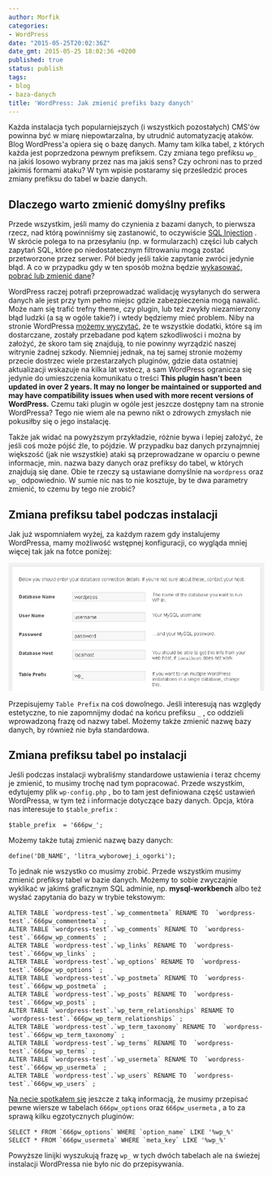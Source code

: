 ```yaml
---
author: Morfik
categories:
- WordPress
date: "2015-05-25T20:02:36Z"
date_gmt: 2015-05-25 18:02:36 +0200
published: true
status: publish
tags:
- blog
- baza-danych
title: 'WordPress: Jak zmienić prefiks bazy danych'
---
```


Każda instalacja tych popularniejszych (i wszystkich pozostałych) CMS'ów powinna być w miarę
niepowtarzalna, by utrudnić automatyzację ataków. Blog WordPress'a opiera się o bazę danych. Mamy
tam kilka tabel, z których każda jest poprzedzona pewnym prefiksem. Czy zmiana tego prefiksu `wp_`
na jakiś losowo wybrany przez nas ma jakiś sens? Czy ochroni nas to przed jakimiś formami ataku? W
tym wpisie postaramy się prześledzić proces zmiany prefiksu do tabel w bazie danych.

<!--more-->
## Dlaczego warto zmienić domyślny prefiks

Przede wszystkim, jeśli mamy do czynienia z bazami danych, to pierwsza rzecz, nad którą powinniśmy
się zastanowić, to oczywiście [SQL Injection](https://pl.wikipedia.org/wiki/SQL_injection) . W
skrócie polega to na przesyłaniu (np. w formularzach) części lub całych zapytań SQL, które po
niedostatecznym filtrowaniu mogą zostać przetworzone przez serwer. Pół biedy jeśli takie zapytanie
zwróci jedynie błąd. A co w przypadku gdy w ten sposób można będzie [wykasować, pobrać lub zmienić
dane](http://www.securitum.pl/baza-wiedzy/publikacje/sql-injection)?

WordPress raczej potrafi przeprowadzać walidację wysyłanych do serwera danych ale jest przy tym
pełno miejsc gdzie zabezpieczenia mogą nawalić. Może nam się trafić trefny theme, czy plugin, lub
też zwykły niezamierzony błąd ludzki (a są w ogóle takie?) i wtedy będziemy mieć problem. Niby na
stronie WordPressa [możemy wyczytać](https://codex.wordpress.org/Managing_Plugins), że te wszystkie
dodatki, które są im dostarczane, zostały przebadane pod kątem szkodliwości i można by założyć, że
skoro tam się znajdują, to nie powinny wyrządzić naszej witrynie żadnej szkody. Niemniej jednak, na
tej samej stronie możemy przecie dostrzec wiele przestarzałych pluginów, gdzie data ostatniej
aktualizacji wskazuje na kilka lat wstecz, a sam WordPress ogranicza się jedynie do umieszczenia
komunikatu o treści **This plugin hasn't been updated in over 2 years. It may no longer be
maintained or supported and may have compatibility issues when used with more recent versions of
WordPress.** Czemu taki plugin w ogóle jest jeszcze dostępny tam na stronie WordPressa? Tego nie
wiem ale na pewno nikt o zdrowych zmysłach nie pokusiłby się o jego instalację.

Także jak widać na powyższym przykładzie, różnie bywa i lepiej założyć, że jeśli coś może pójść źle,
to pójdzie. W przypadku baz danych przynajmniej większość (jak nie wszystkie) ataki są
przeprowadzane w oparciu o pewne informacje, min. nazwa bazy danych oraz prefiksy do tabel, w
których znajdują się dane. Obie te rzeczy są ustawiane domyślnie na `wordpress` oraz `wp_`
odpowiednio. W sumie nic nas to nie kosztuje, by te dwa parametry zmienić, to czemu by tego nie
zrobić?

## Zmiana prefiksu tabel podczas instalacji

Jak już wspomniałem wyżej, za każdym razem gdy instalujemy WordPressa, mamy możliwość wstępnej
konfiguracji, co wygląda mniej więcej tak jak na fotce poniżej:

![](/img/2015/05/1.instalacja-wordpressa.png#huge)

Przepisujemy `Table Prefix` na coś dowolnego. Jeśli interesują nas względy estetyczne, to nie
zapomnijmy dodać na końcu prefiksu `_` , co oddzieli wprowadzoną frazę od nazwy tabel. Możemy także
zmienić nazwę bazy danych, by również nie była standardowa.

## Zmiana prefiksu tabel po instalacji

Jeśli podczas instalacji wybraliśmy standardowe ustawienia i teraz chcemy je zmienić, to musimy
trochę nad tym popracować. Przede wszystkim, edytujemy plik `wp-config.php` , bo to tam jest
definiowana część ustawień WordPressa, w tym też i informacje dotyczące bazy danych. Opcja, która
nas interesuje to `$table_prefix` :

    $table_prefix  = '666pw_';

Możemy także tutaj zmienić nazwę bazy danych:

    define('DB_NAME', 'litra_wyborowej_i_ogorki');

To jednak nie wszystko co musimy zrobić. Przede wszystkim musimy zmienić prefiksy tabel w bazie
danych. Możemy to sobie zwyczajnie wyklikać w jakimś graficznym SQL adminie, np. **mysql-workbench**
albo też wysłać zapytania do bazy w trybie tekstowym:

    ALTER TABLE `wordpress-test`.`wp_commentmeta` RENAME TO  `wordpress-test`.`666pw_commentmeta` ;
    ALTER TABLE `wordpress-test`.`wp_comments` RENAME TO  `wordpress-test`.`666pw_wp_comments` ;
    ALTER TABLE `wordpress-test`.`wp_links` RENAME TO  `wordpress-test`.`666pw_wp_links` ;
    ALTER TABLE `wordpress-test`.`wp_options` RENAME TO  `wordpress-test`.`666pw_wp_options` ;
    ALTER TABLE `wordpress-test`.`wp_postmeta` RENAME TO  `wordpress-test`.`666pw_wp_postmeta` ;
    ALTER TABLE `wordpress-test`.`wp_posts` RENAME TO  `wordpress-test`.`666pw_wp_posts` ;
    ALTER TABLE `wordpress-test`.`wp_term_relationships` RENAME TO  `wordpress-test`.`666pw_wp_term_relationships` ;
    ALTER TABLE `wordpress-test`.`wp_term_taxonomy` RENAME TO  `wordpress-test`.`666pw_wp_term_taxonomy` ;
    ALTER TABLE `wordpress-test`.`wp_terms` RENAME TO  `wordpress-test`.`666pw_wp_terms` ;
    ALTER TABLE `wordpress-test`.`wp_usermeta` RENAME TO  `wordpress-test`.`666pw_wp_usermeta` ;
    ALTER TABLE `wordpress-test`.`wp_users` RENAME TO  `wordpress-test`.`666pw_wp_users` ;

[Na necie spotkałem
się](http://www.wpbeginner.com/wp-tutorials/how-to-change-the-wordpress-database-prefix-to-improve-security/)
jeszcze z taką informacją, że musimy przepisać pewne wiersze w tabelach `666pw_options` oraz
`666pw_usermeta` , a to za sprawą kilku egzotycznych pluginów:

    SELECT * FROM `666pw_options` WHERE `option_name` LIKE '%wp_%'
    SELECT * FROM `666pw_usermeta` WHERE `meta_key` LIKE '%wp_%'

Powyższe linijki wyszukują frazę `wp_` w tych dwóch tabelach ale na świeżej instalacji WordPressa
nie było nic do przepisywania.
